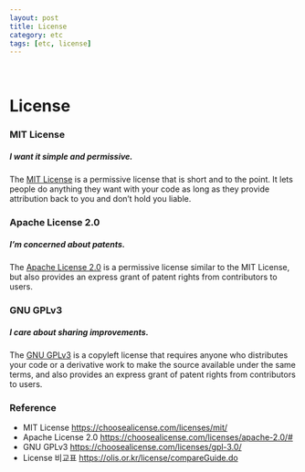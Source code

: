 ```yaml
---
layout: post
title: License
category: etc
tags: [etc, license]
---
```


&nbsp;

# License

### MIT License

##### I want it simple and permissive.

The [MIT License](https://choosealicense.com/licenses/mit) is a permissive license that is short and to the point. It lets people do anything they want with your code as long as they provide attribution back to you and don’t hold you liable.

### Apache License 2.0

##### I’m concerned about patents.

The [Apache License 2.0](https://choosealicense.com/licenses/apache-2.0/) is a permissive license similar to the MIT License, but also provides an express grant of patent rights from contributors to users.

### GNU GPLv3

##### I care about sharing improvements.

The [GNU GPLv3](https://choosealicense.com/licenses/gpl-3.0/) is a copyleft license that requires anyone who distributes your code or a derivative work to make the source available under the same terms, and also provides an express grant of patent rights from contributors to users.

### Reference

- MIT License
  https://choosealicense.com/licenses/mit/
- Apache License 2.0
  https://choosealicense.com/licenses/apache-2.0/#
- GNU GPLv3
  https://choosealicense.com/licenses/gpl-3.0/
- License 비교표
  https://olis.or.kr/license/compareGuide.do


